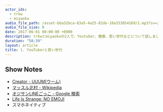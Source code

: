 ```yaml
---
actor_ids:
  - trkw
  - miyaoka
audio_file_path: /asset-bba32bca-83a5-4a25-82de-18a333854169/1.mp3?sv=2015-07-08&sr=c&si=390c2319-979a-44ed-a412-ab45604c1258&sig=LfscHZc61i%2BCZFr9A2mQ%2FMQyIcgWLdLRg9i1%2F4JMQRc%3D&st=2017-06-08T23%3A49%3A35Z&se=2117-06-08T23%3A49%3A35Z
audio_file_size: 0
date: 2017-06-01 00:00:00 +0900
description: trkwとmiyaokaの2人で、Youtuber、健康、若い世代などについて話しました。
duration: "58:39"
layout: article
title: 1. YouTuberと若い世代
---
```


## Show Notes

- [Creator - UUUM(ウーム)](https://www.uuum.jp/creator)
- [マッスル北村 - Wikipedia](https://ja.wikipedia.org/wiki/%E3%83%9E%E3%83%83%E3%82%B9%E3%83%AB%E5%8C%97%E6%9D%91)
- [オジサンLINEごっこ - Google 検索](https://www.google.co.jp/search?q=%E3%82%AA%E3%82%B8%E3%82%B5%E3%83%B3LINE%E3%81%94%E3%81%A3%E3%81%93)
- [Life Is Strange: NO EMOJI](http://crazibastid.tumblr.com/post/160744062103)
- スマホネイティブ

